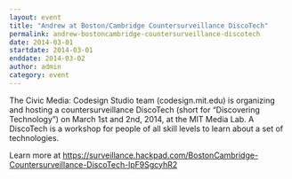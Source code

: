 ```yaml
---
layout: event
title: "Andrew at Boston/Cambridge Countersurveillance DiscoTech"
permalink: andrew-bostoncambridge-countersurveillance-discotech
date: 2014-03-01
startdate: 2014-03-01
enddate: 2014-03-02
author: admin
category: event
---
```


The Civic Media: Codesign Studio team (codesign.mit.edu) is organizing and hosting a countersurveillance DiscoTech (short for “Discovering Technology”) on March 1st and 2nd, 2014, at the MIT Media Lab. A DiscoTech is a workshop for people of all skill levels to learn about a set of technologies.

Learn more at https://surveillance.hackpad.com/BostonCambridge-Countersurveillance-DiscoTech-lpF9SgcyhR2

